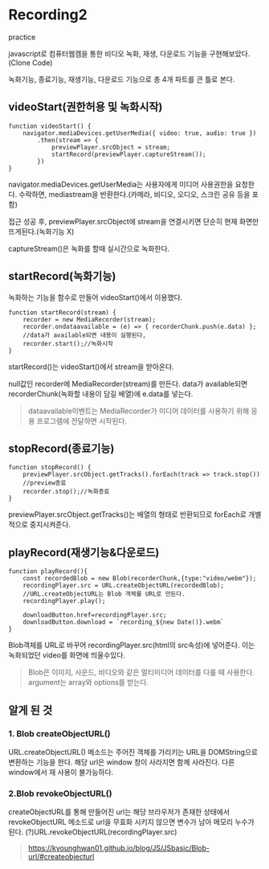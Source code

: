 # Recording2
practice

javascript로 컴퓨터웹캠을 통한 비디오 녹화, 재생, 다운로드 기능을 구현해보았다.(Clone Code)

녹화기능, 종료기능, 재생기능, 다운로드 기능으로 총 4개 파트를 큰 틀로 본다.

## videoStart(권한허용 및 녹화시작)
```
function videoStart() {
    navigator.mediaDevices.getUserMedia({ video: true, audio: true })
        .then(stream => {
            previewPlayer.srcObject = stream;
            startRecord(previewPlayer.captureStream());
        })
}
```
navigator.mediaDevices.getUserMedia는 사용자에게 미디어 사용권한을 요청한다. 수락하면, mediastream을 반환한다.(카메라, 비디오, 오디오, 스크린 공유 등을 포함)

접근 성공 후, previewPlayer.srcObject에 stream을 연결시키면 단순히 현재 화면만 뜨게된다.(녹화기능 X)

captureStream()은 녹화를 할때 실시간으로 녹화한다.

## startRecord(녹화기능) 
녹화하는 기능을 함수로 만들어 videoStart()에서 이용했다.
```
function startRecord(stream) {
    recorder = new MediaRecorder(stream);
    recorder.ondataavailable = (e) => { recorderChunk.push(e.data) };
    //data가 available되면 내용이 실행된다, 
    recorder.start();//녹화시작
}
```
startRecord()는 videoStart()에서 stream을 받아온다. 

null값인 recorder에 MediaRecorder(stream)를 만든다. data가 available되면 recorderChunk(녹화할 내용이 담길 배열)에 e.data를 넣는다.

> dataavailable이벤트는 MediaRecorder가 미디어 데이터를 사용하기 위해 응용 프로그램에 전달하면 시작된다.

## stopRecord(종료기능)
```
function stopRecord() {
    previewPlayer.srcObject.getTracks().forEach(track => track.stop())
    //preview종료
    recorder.stop();//녹화종료
}
```
previewPlayer.srcObject.getTracks()는 배열의 형태로 반환되므로 forEach로 개별적으로 중지시켜준다.
 
## playRecord(재생기능&다운로드)
```
function playRecord(){
    const recordedBlob = new Blob(recorderChunk,{type:"video/webm"});
    recordingPlayer.src = URL.createObjectURL(recordedBlob);
    //URL.createObjectURL는 Blob 객체를 URL로 만든다.
    recordingPlayer.play();
    
    downloadButton.href=recordingPlayer.src;
    downloadButton.download = `recording_${new Date()}.webm`
}
```
Blob객체를 URL로 바꾸어 recordingPlayer.src(html의 src속성)에 넣어준다. 이는 녹화되었던 video를 화면에 띄울수있다. 

>Blob은 이미지, 사운드, 비디오와 같은 멀티미디어 데이터를 다룰 때 사용한다. argument는 array와 options를 받는다.

## 알게 된 것
### 1. Blob createObjectURL()
 URL.createObjectURL() 메소드는 주어진 객체를 가리키는 URL을 DOMString으로 변환하는 기능을 한다. 해당 url은 window 창이 사라지면 함께 사라진다. 다른 window에서 재 사용이 불가능하다.

### 2.Blob revokeObjectURL()
 createObjectURL를 통해 만들어진 url는 해당 브라우저가 존재한 상태에서 revokeObjectURL 메소드로 url을 무효화 시키지 않으면 변수가 남아 메모리 누수가 된다. (?)URL.revokeObjectURL(recordingPlayer.src)
 

>https://kyounghwan01.github.io/blog/JS/JSbasic/Blob-url/#createobjecturl
